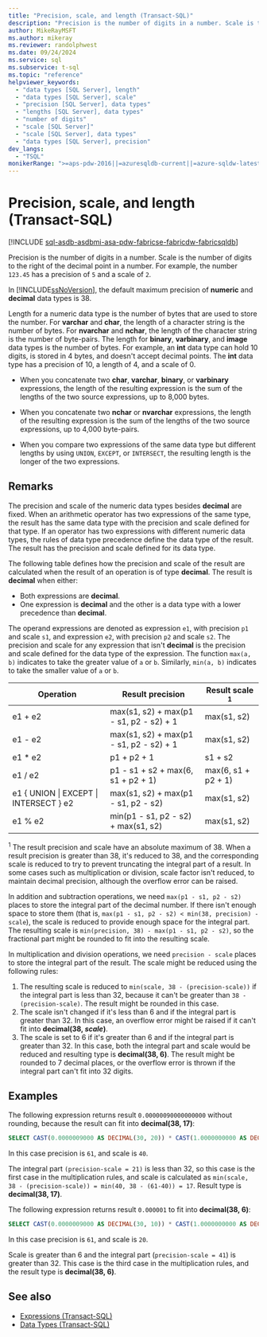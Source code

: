 ```yaml
---
title: "Precision, scale, and length (Transact-SQL)"
description: "Precision is the number of digits in a number. Scale is the number of digits to the right of the decimal point in a number."
author: MikeRayMSFT
ms.author: mikeray
ms.reviewer: randolphwest
ms.date: 09/24/2024
ms.service: sql
ms.subservice: t-sql
ms.topic: "reference"
helpviewer_keywords:
  - "data types [SQL Server], length"
  - "data types [SQL Server], scale"
  - "precision [SQL Server], data types"
  - "lengths [SQL Server], data types"
  - "number of digits"
  - "scale [SQL Server]"
  - "scale [SQL Server], data types"
  - "data types [SQL Server], precision"
dev_langs:
  - "TSQL"
monikerRange: ">=aps-pdw-2016||=azuresqldb-current||=azure-sqldw-latest||>=sql-server-2016||>=sql-server-linux-2017||=azuresqldb-mi-current||=fabric"
---
```

# Precision, scale, and length (Transact-SQL)

[!INCLUDE [sql-asdb-asdbmi-asa-pdw-fabricse-fabricdw-fabricsqldb](../../includes/applies-to-version/sql-asdb-asdbmi-asa-pdw-fabricse-fabricdw-fabricsqldb.md)]

Precision is the number of digits in a number. Scale is the number of digits to the right of the decimal point in a number. For example, the number `123.45` has a precision of `5` and a scale of `2`.

In [!INCLUDE[ssNoVersion](../../includes/ssnoversion-md.md)], the default maximum precision of **numeric** and **decimal** data types is 38.

Length for a numeric data type is the number of bytes that are used to store the number. For **varchar** and **char**, the length of a character string is the number of bytes. For **nvarchar** and **nchar**, the length of the character string is the number of byte-pairs. The length for **binary**, **varbinary**, and **image** data types is the number of bytes. For example, an **int** data type can hold 10 digits, is stored in 4 bytes, and doesn't accept decimal points. The **int** data type has a precision of 10, a length of 4, and a scale of 0.

- When you concatenate two **char**, **varchar**, **binary**, or **varbinary** expressions, the length of the resulting expression is the sum of the lengths of the two source expressions, up to 8,000 bytes.

- When you concatenate two **nchar** or **nvarchar** expressions, the length of the resulting expression is the sum of the lengths of the two source expressions, up to 4,000 byte-pairs.

- When you compare two expressions of the same data type but different lengths by using `UNION`, `EXCEPT`, or `INTERSECT`, the resulting length is the longer of the two expressions.

## Remarks

The precision and scale of the numeric data types besides **decimal** are fixed. When an arithmetic operator has two expressions of the same type, the result has the same data type with the precision and scale defined for that type. If an operator has two expressions with different numeric data types, the rules of data type precedence define the data type of the result. The result has the precision and scale defined for its data type.

The following table defines how the precision and scale of the result are calculated when the result of an operation is of type **decimal**. The result is **decimal** when either:

- Both expressions are **decimal**.
- One expression is **decimal** and the other is a data type with a lower precedence than **decimal**.

The operand expressions are denoted as expression `e1`, with precision `p1` and scale `s1`, and expression `e2`, with precision `p2` and scale `s2`. The precision and scale for any expression that isn't **decimal** is the precision and scale defined for the data type of the expression. The function `max(a, b)` indicates to take the greater value of `a` or `b`. Similarly, `min(a, b)` indicates to take the smaller value of `a` or `b`.

| Operation | Result precision | Result scale <sup>1</sup> |
| --- | --- | --- |
| e1 + e2 | max(s1, s2) + max(p1 - s1, p2 - s2) + 1 | max(s1, s2) |
| e1 - e2 | max(s1, s2) + max(p1 - s1, p2 - s2) + 1 | max(s1, s2) |
| e1 * e2 | p1 + p2 + 1 | s1 + s2 |
| e1 / e2 | p1 - s1 + s2 + max(6, s1 + p2 + 1) | max(6, s1 + p2 + 1) |
| e1 { UNION &#124; EXCEPT &#124; INTERSECT } e2 | max(s1, s2) + max(p1 - s1, p2 - s2) | max(s1, s2) |
| e1 % e2 | min(p1 - s1, p2 - s2) + max(s1, s2) | max(s1, s2) |

<sup>1</sup> The result precision and scale have an absolute maximum of 38. When a result precision is greater than 38, it's reduced to 38, and the corresponding scale is reduced to try to prevent truncating the integral part of a result. In some cases such as multiplication or division, scale factor isn't reduced, to maintain decimal precision, although the overflow error can be raised.

In addition and subtraction operations, we need `max(p1 - s1, p2 - s2)` places to store the integral part of the decimal number. If there isn't enough space to store them (that is, `max(p1 - s1, p2 - s2) < min(38, precision) - scale`), the scale is reduced to provide enough space for the integral part. The resulting scale is `min(precision, 38) - max(p1 - s1, p2 - s2)`, so the fractional part might be rounded to fit into the resulting scale.

In multiplication and division operations, we need `precision - scale` places to store the integral part of the result. The scale might be reduced using the following rules:

1. The resulting scale is reduced to `min(scale, 38 - (precision-scale))` if the integral part is less than 32, because it can't be greater than `38 - (precision-scale)`. The result might be rounded in this case.
1. The scale isn't changed if it's less than 6 and if the integral part is greater than 32. In this case, an overflow error might be raised if it can't fit into **decimal(38, *scale*)**.
1. The scale is set to 6 if it's greater than 6 and if the integral part is greater than 32. In this case, both the integral part and scale would be reduced and resulting type is **decimal(38, 6)**. The result might be rounded to 7 decimal places, or the overflow error is thrown if the integral part can't fit into 32 digits.

## Examples

The following expression returns result `0.00000090000000000` without rounding, because the result can fit into **decimal(38, 17)**:

```sql
SELECT CAST(0.0000009000 AS DECIMAL(30, 20)) * CAST(1.0000000000 AS DECIMAL(30, 20)) [decimal(38, 17)];
```

In this case precision is `61`, and scale is `40`.

The integral part `(precision-scale = 21)` is less than 32, so this case is the first case in the multiplication rules, and scale is calculated as `min(scale, 38 - (precision-scale)) = min(40, 38 - (61-40)) = 17`. Result type is **decimal(38, 17)**.

The following expression returns result `0.000001` to fit into **decimal(38, 6)**:

```sql
SELECT CAST(0.0000009000 AS DECIMAL(30, 10)) * CAST(1.0000000000 AS DECIMAL(30, 10)) [decimal(38, 6)];
```

In this case precision is `61`, and scale is `20`.

Scale is greater than 6 and the integral part (`precision-scale = 41`) is greater than 32. This case is the third case in the multiplication rules, and the result type is **decimal(38, 6)**.

## See also

- [Expressions (Transact-SQL)](../../t-sql/language-elements/expressions-transact-sql.md)
- [Data Types (Transact-SQL)](../../t-sql/data-types/data-types-transact-sql.md)
